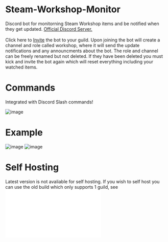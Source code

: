 # Steam-Workshop-Monitor
Discord bot for monitorning Steam Workshop items and be notified when they get updated. [Official Discord Server.](https://discord.gg/tSZmkdXnYv)<br>
<br>Click here to [Invite](https://discord.com/api/oauth2/authorize?client_id=752213037079068832&permissions=8&scope=applications.commands%20bot) the bot to your guild. Upon joining the bot will create a channel and role called workshop, where it will send the update notifications and any announcments about the bot. The role and channel can be freely renamed but not deleted. If they have been deleted you must kick and invite the bot again which will reset everything including your watched items. 
# Commands
Integrated with Discord Slash commands!

![image](https://user-images.githubusercontent.com/38784343/184500803-914e80fb-cb85-404c-99da-ce04cbbb4fa7.png)

# Example

![image](https://user-images.githubusercontent.com/38784343/184500866-1cb62599-5a17-4a5c-83ca-0e26f720acda.png)
![image](https://user-images.githubusercontent.com/38784343/184500884-5df21822-885e-4ab2-87e1-482a8718cacd.png)


# Self Hosting

Latest version is not avaliable for self hosting. If you wish to self host you can use the old build which only supports 1 guild, see ![OLD-README.md](OLD-README.md)

